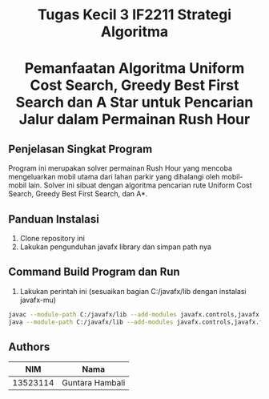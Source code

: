 <h1 align="center"> Tugas Kecil 3 IF2211 Strategi Algoritma </h1>
<h1 align="center">Pemanfaatan Algoritma Uniform Cost Search, Greedy Best First Search dan A Star untuk Pencarian Jalur dalam Permainan Rush Hour</h1>

## Penjelasan Singkat Program
Program ini merupakan solver permainan Rush Hour yang mencoba mengeluarkan mobil utama dari lahan parkir yang dihalangi oleh mobil-mobil lain. Solver ini sibuat dengan algoritma pencarian rute Uniform Cost Search, Greedy Best First Search, dan A*.

## Panduan Instalasi
1. Clone repository ini
2. Lakukan pengunduhan javafx library dan simpan path nya 
## Command Build Program dan Run
1. Lakukan perintah ini (sesuaikan bagian C:/javafx/lib dengan instalasi javafx-mu)
```bash
javac --module-path C:/javafx/lib --add-modules javafx.controls,javafx.fxml -d out src/*.java
java --module-path C:/javafx/lib --add-modules javafx.controls,javafx.fxml -cp out RushHourApp
```


## Authors
|   NIM    |                  Nama                  |
| :------: | :-------------------------------------:|
| 13523114 |             Guntara Hambali            |

